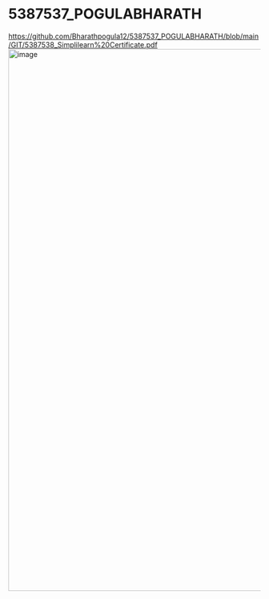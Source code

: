 # 5387537_POGULABHARATH
https://github.com/Bharathpogula12/5387537_POGULABHARATH/blob/main/GIT/5387538_Simplilearn%20Certificate.pdf
<img width="1920" height="1080" alt="image" src="https://github.com/user-attachments/assets/3471bc1d-0c8e-4fbe-8a69-b8a4ff73e991" />

